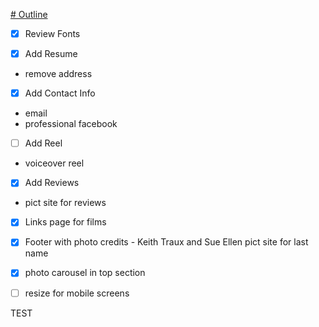 <a href="https://jamesfitzgeraldactor.github.io" target="_blank"># Outline</a>

- [x] Review Fonts

- [x] Add Resume
- remove address

- [x] Add Contact Info
- email
- professional facebook

- [ ] Add Reel
- voiceover reel

- [x] Add Reviews
- pict site for reviews

- [x] Links page for films

- [x] Footer with photo credits - Keith Traux and Sue Ellen pict site for last name

- [x] photo carousel in top section

- [ ] resize for mobile screens

TEST
